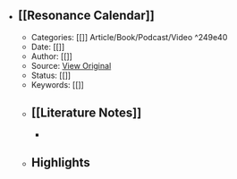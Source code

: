 - ## [[Resonance Calendar]]
	- Categories: [[]] Article/Book/Podcast/Video ^249e40
	- Date: [[]]
	- Author: [[]]
	- Source: [View Original]()
	- Status: [[]]
	- Keywords: [[]]
	- ## [[Literature Notes]]
		- 
	- ## Highlights


